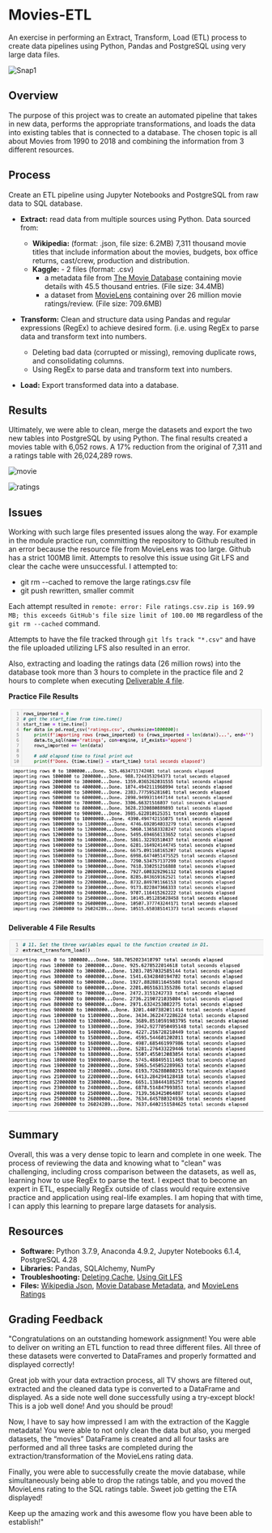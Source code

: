 # Movies-ETL

An exercise in performing an Extract, Transform, Load (ETL) process to create data pipelines using Python, Pandas and PostgreSQL using very large data files.

![Snap1](https://user-images.githubusercontent.com/96216509/154576139-9ea94285-fc8f-4d77-b300-1a210d5d9992.png)

## Overview

The purpose of this project was to create an automated pipeline that takes in new data, performs the appropriate transformations, and loads the data into existing tables that is connected to a database. The chosen topic is all about Movies from 1990 to 2018 and combining the information from 3 different resources.

## Process

Create an ETL pipeline using Jupyter Notebooks and PostgreSQL from raw data to SQL database.

* **Extract:** read data from multiple sources using Python. Data sourced from:
	* **Wikipedia:** (format: .json, file size: 6.2MB) 7,311 thousand movie titles that include information about the movies, budgets, box office returns, cast/crew, production and distribution.
	* **Kaggle:** - 2 files (format: .csv)
		* a metadata file from [The Movie Database](https://www.themoviedb.org/) containing movie details with 45.5 thousand entries. (File size: 34.4MB)
		* a dataset from [MovieLens](https://movielens.org/) containing over 26 million movie ratings/review. (File size: 709.6MB)

* **Transform:** Clean and structure data using Pandas and regular expressions (RegEx) to achieve desired form. (i.e. using RegEx to parse data and transform text into numbers.
	* Deleting bad data (corrupted or missing), removing duplicate rows, and consolidating columns.
	* Using RegEx to parse data and transform text into numbers.

* **Load:** Export transformed data into a database.

## Results

Ultimately, we were able to clean, merge the datasets and export the two new tables into PostgreSQL by using Python. The final results created a movies table with 6,052 rows. A 17% reduction from the original of 7,311 and a ratings table with 26,024,289 rows.

![movie](https://user-images.githubusercontent.com/96216509/154576584-6693aadb-2a29-493c-aad6-38f6c9d411b6.png)

![ratings](https://user-images.githubusercontent.com/96216509/154576759-6c80c132-ae2f-41e7-89e3-6a9dbc36aca5.png)


## Issues

Working with such large files presented issues along the way. For example in the module practice run, committing the repository to Github resulted in an error because the resource file from MovieLens was too large. Github has a strict 100MB limit. Attempts to resolve this issue using Git LFS and clear the cache were unsuccessful. I attempted to:
* git rm --cached to remove the large ratings.csv file
* git push rewritten, smaller commit

Each attempt resulted in `remote: error: File ratings.csv.zip is 169.99 MB; this exceeds GitHub's file size limit of 100.00 MB` regardless of the `git rm --cached` command.

Attempts to have the file tracked through `git lfs track "*.csv"` and have the file uploaded utilizing LFS also resulted in an error. 

Also, extracting and loading the ratings data (26 million rows) into the database took more than 3 hours to complete in the practice file and 2 hours to complete when executing [Deliverable 4 file](https://github.com/amylio/Movies-ETL/blob/main/MOD8_Challenge_Submission/ETL_create_database.ipynb).

**Practice File Results**

![timestamp](https://github.com/amylio/Movies-ETL/blob/main/MOD8_Challenge_Submission/Resources/Images/timestamp_ratings_TTL.png)

**Deliverable 4 File Results**

![timestampfinal](https://github.com/amylio/Movies-ETL/blob/main/MOD8_Challenge_Submission/Resources/Images/TimedResults-TTL.png)

## Summary

Overall, this was a very dense topic to learn and complete in one week. The process of reviewing the data and knowing what to "clean" was challenging, including cross comparison between the datasets, as well as, learning how to use RegEx to parse the text. I expect that to become an expert in ETL, especially RegEx outside of class would require extensive practice and application using real-life examples. I am hoping that with time, I can apply this learning to prepare large datasets for analysis.  

## Resources
* **Software:** Python 3.7.9, Anaconda 4.9.2, Jupyter Notebooks 6.1.4, PostgreSQL 4.28
* **Libraries:** Pandas, SQLAlchemy, NumPy
* **Troubleshooting:** [Deleting Cache](https://docs.github.com/en/github/managing-large-files/removing-files-from-a-repositorys-history), [Using Git LFS](https://git-lfs.github.com/)
* **Files:** [Wikipedia Json](https://github.com/amylio/Movies-ETL/blob/main/MOD8_Challenge_Submission/Resources/wikipedia-movies.json), [Movie Database Metadata](https://github.com/amylio/Movies-ETL/blob/main/MOD8_Challenge_Submission/Resources/movies_metadata.csv.zip), and [MovieLens Ratings](https://www.kaggle.com/rounakbanik/the-movies-dataset?select=ratings.csv)  

## Grading Feedback
"Congratulations on an outstanding homework assignment! You were able to deliver on writing an ETL function to read three different files. All three of these datasets were converted to DataFrames and properly formatted and displayed correctly!

Great job with your data extraction process, all TV shows are filtered out, extracted and the cleaned data type is converted to a DataFrame and displayed. As a side note well done successfully using a try-except block! This is a job well done! And you should be proud!

Now, I have to say how impressed I am with the extraction of the Kaggle metadata! You were able to not only clean the data but also, you merged datasets, the “movies” DataFrame is created and all four tasks are performed and all three tasks are completed during the extraction/transformation of the MovieLens rating data.  

Finally, you were able to successfully create the movie database, while simultaneously being able to drop the ratings table, and you moved the MovieLens rating to the SQL ratings table. Sweet job getting the ETA displayed!

Keep up the amazing work and this awesome flow you have been able to establish!"
